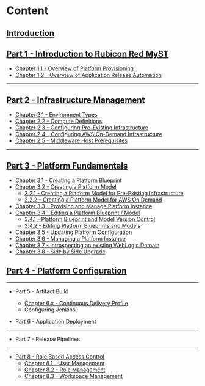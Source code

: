 # Content

## [Introduction](README.md)

## [Part 1 - Introduction to Rubicon Red MyST](/part1/part1.md)
* [Chapter 1.1 - Overview of Platform Provisioning](/part1/1.1.overviewPlatformProvisioning/1.1.0.overviewPlatformProvisioning.md)
* [Chapter 1.2 - Overview of Application Release Automation](/part1/1.2.overviewApplicationReleaseAutomation/1.2.0.overviewApplicationReleaseAutomation.md)

---

## [Part 2 - Infrastructure Management](/part2/part2.md)
* [Chapter 2.1 - Environment Types](/part2/2.1.environmentTypes/2.1.0.environmentTypes.md)
* [Chapter 2.2 - Compute Definitions](/part2/2.2.computeDefinitions/2.2.0.computeDefinitions.md)
* [Chapter 2.3 - Configuring Pre-Existing Infrastructure](/part2/2.3.preExistingInfrastructure/2.3.0.preExistingInfrastructure.md)
* [Chapter 2.4 - Configuring AWS On-Demand Infrastructure](/part2/2.4.awsOnDemand/2.4.0.awsOnDemand.md)
* [Chapter 2.5 - Middleware Host Prerequisites](/part2/2.5.middlewareHosts/2.5.0.middlewareHosts.md)

---

## [Part 3 - Platform Fundamentals](/part3/part3.md)
* [Chapter 3.1 - Creating a Platform Blueprint](/part3/3.1.createPlatformBlueprint/3.1.0.createPlatformBlueprint.md)   
* [Chapter 3.2 - Creating a Platform Model](/part3/3.2.createPlatformModel/3.2.0.createPlatformModel.md)
    * [3.2.1 - Creating a Platform Model for Pre-Existing Infrastructure](/part3/3.2.createPlatformModel/3.2.1.createPlatformModelPreExisting.md)
    * [3.2.2 - Creating a Platform Model for AWS On Demand](/part3/3.2.createPlatformModel/3.2.2.createPlatformModelAwsOnDemand.md)
* [Chapter 3.3 - Provision and Manage Platform Instance](/part3/3.3.provisionPlatformInstance/3.3.0.provisionPlatformInstance.md)
* [Chapter 3.4 - Editing a Platform Blueprint / Model](/part3/3.4.editPlatformBlueprint/3.4.0.editPlatformBlueprint.md)
    * [3.4.1 - Platform Blueprint and Model Version Control](/part3/3.4.editPlatformBlueprint/3.4.1.platformVersionControl.md)
    * [3.4.2 - Editing Platform Blueprints and Models](/part3/3.4.editPlatformBlueprint/3.4.2.platformBlueprintEditor.md)
* [Chapter 3.5 - Updating Platform Configuration](/part3/3.5.updatingPlatformConfiguration/3.5.0.updatingPlatformConfiguration.md)
* [Chapter 3.6 - Managing a Platform Instance](/part3/3.6.managingPlatformInstances/3.6.0.managingPlatformInstances.md)
* [Chapter 3.7 - Introspecting an existing WebLogic Domain](/part3/3.7.introspectPlatformBlueprint/3.7.0.introspectPlatformBlueprint.md)
* [Chapter 3.8 - Side by Side Upgrade](/part3/3.8.sideBySideUpgrade/3.8.0.sideBySideUpgrade.md)

## [Part 4 - Platform Configuration](part4/part4.md)

---

* Part 5 - Artifact Build
  * [Chapter 6.x - Continuous Delivery Profile](part6/continuousDeliverProfile/continuousDeliverProfile.md)
  * Configuring Jenkins

* Part 6 - Application Deployment

---

* Part 7 - Release Pipelines

---

* [Part 8 - Role Based Access Control](rbac/rbac.md)
  * [Chapter 8.1 - User Management](part8/userManagement/userManagement.md)
  * [Chapter 8.2 - Role Management](part8/roleManagement/roleManagement.md)
  * [Chapter 8.3 - Workspace Management](part8/workspaceManagement/workspaceManagement.md)


